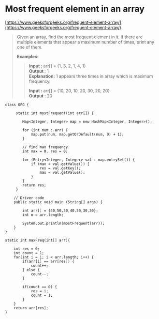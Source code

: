# Most frequent element in an array

[https://www.geeksforgeeks.org/frequent-element-array/](https://www.geeksforgeeks.org/frequent-element-array/)

> Given an array, find the most frequent element in it. If there are multiple elements that appear a maximum number of times, print any one of them.
>
> **Examples:**&#x20;
>
> > **Input :** arr\[] = {1, 3, 2, 1, 4, 1}\
> > **Output :** 1\
> > **Explanation:** 1 appears three times in array which is maximum frequency.
> >
> > **Input :** arr\[] = {10, 20, 10, 20, 30, 20, 20}\
> > **Output :** 20

```
class GFG {
	
     static int mostFrequent(int arr[]) {

        Map<Integer, Integer> map = new HashMap<Integer, Integer>();

        for (int num : arr) {
            map.put(num, map.getOrDefault(num, 0) + 1);
        }

        // find max frequency.
        int max = 0, res = 0;

        for (Entry<Integer, Integer> val : map.entrySet()) {
            if (max < val.getValue()) {
                res = val.getKey();
                max = val.getValue();
            }
        }
        return res;
     }
	
	// Driver code
	public static void main (String[] args) {
		
		int arr[] = {40,50,30,40,50,30,30};
		int n = arr.length;
		
		System.out.println(mostFrequent(arr));
	}
}

```

```
static int maxFreq(int[] arr){
   
    int res = 0;
    int count = 1;
    for(int i = 1; i < arr.length; i++) {
        if(arr[i] == arr[res]) {
            count++;
        } else {
            count--;
        }
 
        if(count == 0) {
            res = i;
            count = 1;
        } 
    } 
    return arr[res];
}
```
